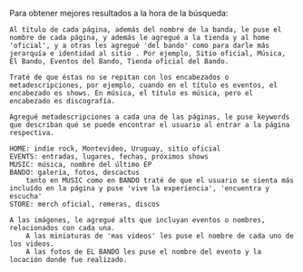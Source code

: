 Para obtener mejores resultados a la hora de la búsqueda:

    Al título de cada página, además del nombre de la banda, le puse el nombre de cada página, y además le agregué a la tienda y al home 'oficial', y a otras les agregué 'del bando' como para darle más jerarquía e identidad al sitio . Por ejemplo, Sitio oficial, Música, El Bando, Eventos del Bando, Tienda oficial del Bando.

    Traté de que éstas no se repitan con los encabezados o metadescripciones, por ejemplo, cuando en el título es eventos, el encabezado es shows. En música, el título es música, pero el encabezado es discografía.

    Agregué metadescripciones a cada una de las páginas, le puse keywords que describan qué se puede encontrar el usuario al entrar a la página respectiva. 

    HOME: indie rock, Montevideo, Uruguay, sitio oficial
    EVENTS: entradas, lugares, fechas, próximos shows
    MUSIC: música, nombre del último EP
    BANDO: galería, fotos, descactus 
        tanto en MUSIC como en BANDO traté de que el usuario se sienta más incluído en la página y puse 'vive la experiencia', 'encuentra y escucha'
    STORE: merch oficial, remeras, discos

    A las imágenes, le agregué alts que incluyan eventos o nombres, relacionados con cada una. 
        A las miniaturas de 'mas videos' les puse el nombre de cada uno de los videos.
        A las fotos de EL BANDO les puse el nombre del evento y la locación donde fue realizado.
     
    